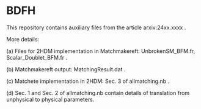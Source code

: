 # BDFH
This repository contains auxiliary files from the article arxiv:24xx.xxxx .

More details:

(a) Files for 2HDM implementation in Matchmakereft: UnbrokenSM_BFM.fr, Scalar_Doublet_BFM.fr .

(b) Matchmakereft output: MatchingResult.dat .

(c) Matchete implementation in 2HDM: Sec. 3 of allmatching.nb .

(d) Sec. 1 and Sec. 2 of allmatching.nb contain details of translation from unphysical to physical parameters.

